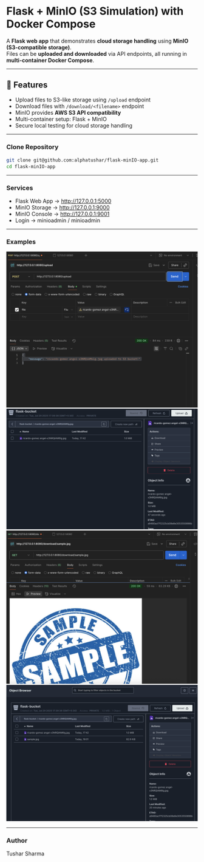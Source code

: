 # Flask + MinIO (S3 Simulation) with Docker Compose

A **Flask web app** that demonstrates **cloud storage handling** using **MinIO (S3-compatible storage)**.  
Files can be **uploaded and downloaded** via API endpoints, all running in **multi-container Docker Compose**.

---

## 🚀 Features

- Upload files to S3-like storage using `/upload` endpoint
- Download files with `/download/<filename>` endpoint
- MinIO provides **AWS S3 API compatibility**
- Multi-container setup: Flask + MinIO
- Secure local testing for cloud storage handling

---

### Clone Repository

```bash
git clone git@github.com:alphatushar/flask-minIO-app.git
cd flask-minIO-app
```

---

### Services
- Flask Web App → http://127.0.0.1:5000	
- MinIO Storage → http://127.0.0.1:9000
- MinIO Console → http://127.0.0.1:9001
- Login → minioadmin / minioadmin

---

### Examples
![screenshot 1](example/Screenshot%201.png)
![screenshot 1](example/Screenshot%202.png)
![screenshot 1](example/Screenshot%203.png)
![screenshot 1](example/Screenshot%204.png)

---

### Author

Tushar Sharma